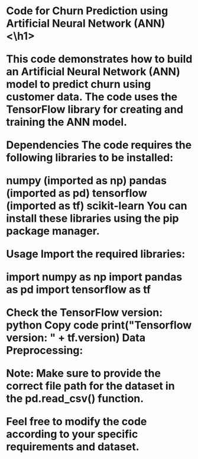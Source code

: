 <h1> Code for Churn Prediction using Artificial Neural Network (ANN) <\h1>

This code demonstrates how to build an Artificial Neural Network (ANN) model to predict churn using customer data. The code uses the TensorFlow library for creating and training the ANN model.

Dependencies
The code requires the following libraries to be installed:

numpy (imported as np)
pandas (imported as pd)
tensorflow (imported as tf)
scikit-learn
You can install these libraries using the pip package manager.

Usage
Import the required libraries:

import numpy as np
import pandas as pd
import tensorflow as tf

Check the TensorFlow version:
python
Copy code
print("Tensorflow version: " + tf.__version__)
Data Preprocessing:


Note: Make sure to provide the correct file path for the dataset in the pd.read_csv() function.

Feel free to modify the code according to your specific requirements and dataset.
